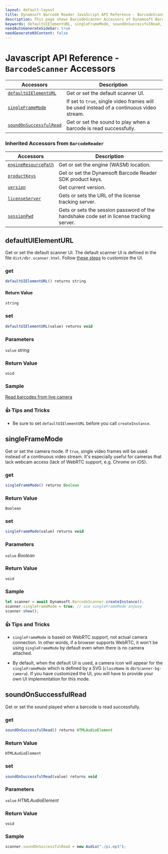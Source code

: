 ```yaml
---
layout: default-layout
title: Dynamsoft Barcode Reader JavaScript API Reference - BarcodeScanner Accessors
description: This page shows BarcodeScanner Accessors of Dynamsoft Barcode Reader JavaScript SDK.
keywords: defaultUIElementURL, singleFrameMode, soundOnSuccessfulRead, accessors, BarcodeScanner, api reference, javascript, js
needAutoGenerateSidebar: true
needGenerateH3Content: false
---
```



# Javascript API Reference - `BarcodeScanner` Accessors

| Accessors            | Description |
|----------------------|-------------|
| [`defaultUIElementURL`](#defaultuielementurl) | Get or set the default scanner UI. | 
| [`singleFrameMode`](#singleframemode) | If set to `true`, single video frames will be used instead of a continuous video stream. | 
| [`soundOnSuccessfulRead`](#soundonsuccessfulread) | Get or set the sound to play when a barcode is read successfully. | 

### Inherited Accessors from `BarcodeReader` 

| Accessors            | Description |
|----------------------|-------------|
| [`engineResourcePath`](../BarcodeReader/accessors.md#engineresourcepath) | Get or set the engine (WASM) location. | 
| [`productKeys`](../BarcodeReader/accessors.md#productkeys) | Get or set the Dynamsoft Barcode Reader SDK product keys. | 
| [`version`](../BarcodeReader/accessors.md#version) | Get current version. |
| [`licenseServer`](../BarcodeReader/accessors.md#licenseserver) | Gets or sets the URL of the license tracking server. | 
| [`sessionPwd`](../BarcodeReader/accessors.md#sessionpwd) | Gets or sets the session password of the handshake code set in license tracking server. | 

## defaultUIElementURL

Get or set the default scanner UI. The default scanner UI is defined in the file `dist/dbr.scanner.html`. Follow [these steps](../../user-guide.md#customizing-the-ui) to customize the UI. 

### get

```javascript
defaultUIElementURL() returns string
```

#### Return Value

`string`


### set

```javascript
defaultUIElementURL(value) returns void
```

### Parameters

`value` *string*  

### Return Value

`void`

### Sample

[Read barcodes from live camera](https://demo.dynamsoft.com/dbr_wasm/barcode_reader_javascript.html)

### :+1: Tips and Tricks 

* Be sure to set `defaultUIElementURL` before you call `createInstance`.

## singleFrameMode

Get or set the camera mode. If `true`, single video frames will be used instead of a continuous video stream. It's especially useful for cameras that lack webcam access (lack of WebRTC support, e.g. Chrome on iOS).

### get

```javascript
singleFrameMode() returns Boolean
```

### Return Value

`Boolean`

### set

```javascript
singleFrameMode(value) returns void
```

### Parameters

`value` *Boolean*  

### Return Value

`void`

### Sample

```javascript
let scanner = await Dynamsoft.BarcodeScanner.createInstance();
scanner.singleFrameMode = true; // use singleFrameMode anyway
scanner.show();
```

### :+1: Tips and Tricks 

* `singleFrameMode` is based on WebRTC support, not actual camera connection. In other words, if a browser supports WebRTC, it won't be using `singleFrameMode` by default even when there is no camera attached.

* By default, when the default UI is used, a camera icon will appear for the `singleFrameMode` which is defined by a SVG (`className` is `dbrScanner-bg-camera`). If you have customized the UI, you will have to provide your own UI implementation for this mode.

## soundOnSuccessfulRead

Get or set the sound played when a barcode is read successfully. 

### get

```javascript
soundOnSuccessfulRead() returns HTMLAudioElement
```

### Return Value

`HTMLAudioElement`

### set

```javascript
soundOnSuccessfulRead(value) returns void
```

### Parameters

`value` *HTMLAudioElement*  

### Return Value

`void`

### Sample

```javascript
scanner.soundOnSuccessfulRead = new Audio("./pi.mp3");
```